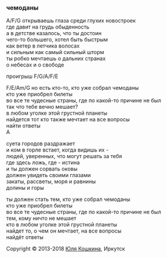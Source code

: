 ### чемоданы
A/F/G
открываешь глаза среди глухих новостроек   
где давит на грудь обыденность  
а в детстве казалось, что ты достоин   
чего-то большего, хотел быть быстрым   
как ветер в летчика волосах  
и сильным как самый сильный шторм  
ты робко мечтаешь о дальних странах   
о небесах и о свободе 

проигрыш
F/G/A/F/E

F/E/Am/G
но есть кто-то, кто уже собрал чемоданы  
кто уже приобрел билеты  
во все те чудесные страны, где по какой-то причине не был  
так что тебе вечно мешает?  
в любом уголке этой грустной планеты  
найдется тот кто также мечтает на все вопросы  
найти ответы  
A

суета городов раздражает  
и ком в горле встает, когда видишь их -   
людей, уверенных, что могут решать за тебя  
где здесь ложь, где - истина  
и ты должен сорвать оковы  
должен увидеть своими глазами   
закаты, рассветы, моря и равнины  
долины  и горы  

ты должен стать тем, кто уже собрал чемоданы  
кто уже приобрел билеты  
во все те чудесные страны, где по какой-то причине не был  
тем, кому ничто не мешает  
кто в любом уголке этой грустной планеты  
найдет то, о чем он мечтает, на все вопросы  
найдёт ответы  

Copyright © 2013-2018 [Юля Кошкина](https://vk.com/koshkamoroshka), Иркутск
